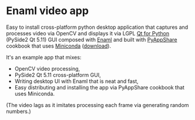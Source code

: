 # Enaml video app

Easy to install cross-platform python desktop application that captures and processes video via OpenCV and displays it via LGPL [Qt for Python](https://www.qt.io/qt-for-python) (PySide2 Qt 5.11) GUI composed with [Enaml](https://github.com/nucleic/enaml) and built with [PyAppShare](https://github.com/kiwi0fruit/pyappshare) cookbook that uses [Miniconda](https://conda.io/docs/glossary.html#miniconda-glossary) ([download](https://conda.io/miniconda.html)).

It's an example app that mixes:

* OpenCV video processing,
* PySide2 Qt 5.11 cross-platform GUI,
* Writing desktop UI with Enaml that is neat and fast,
* Easy distributing and installing the app via PyAppShare cookbook that uses Miniconda.

(The video lags as it imitates processing each frame via generating random numbers.)
